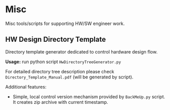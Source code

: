 # Misc
Misc tools/scripts for supporting HW/SW engineer work.

## HW Design Directory Template
Directory template generator dedicated to control hardware design flow.

**Usage:** run python script `HwDirectoryTreeGenerator.py` 

For detailed directory tree description please check `Directory_Template_Manual.pdf` (will be generated by script).

Additional features:
* Simple, local control version mechanism provided by `BackMeUp.py` script. It creates zip archive with current timestamp.

